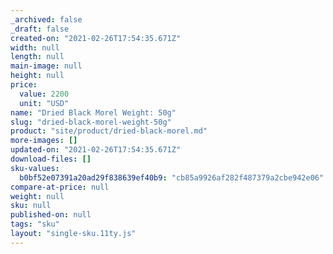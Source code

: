 ```yaml
---
_archived: false
_draft: false
created-on: "2021-02-26T17:54:35.671Z"
width: null
length: null
main-image: null
height: null
price:
  value: 2200
  unit: "USD"
name: "Dried Black Morel Weight: 50g"
slug: "dried-black-morel-weight-50g"
product: "site/product/dried-black-morel.md"
more-images: []
updated-on: "2021-02-26T17:54:35.671Z"
download-files: []
sku-values:
  b0bf52e07391a20ad29f838639ef40b9: "cb85a9926af282f487379a2cbe942e06"
compare-at-price: null
weight: null
sku: null
published-on: null
tags: "sku"
layout: "single-sku.11ty.js"
---
```



